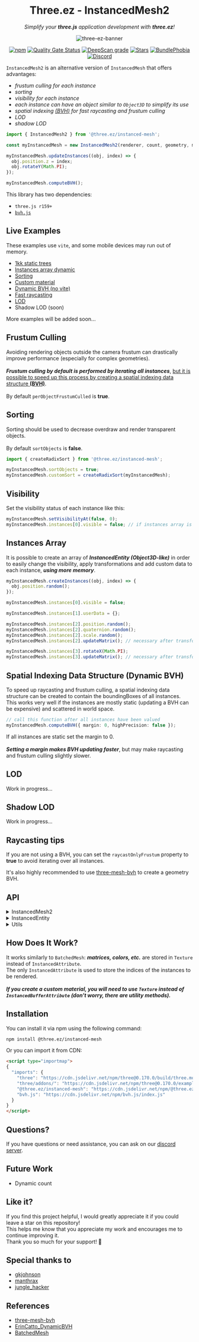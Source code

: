 <div align="center">
  
  <h1>Three.ez - InstancedMesh2</h1>
  <p>
    <em>Simplify your <b>three.js</b> application development with <b>three.ez</b>!</em>
  </p>

  <img src="public/banner.png" alt="three-ez-banner" /> <br />

  [![npm](https://img.shields.io/npm/v/@three.ez/instanced-mesh)](https://www.npmjs.com/package/@three.ez/instanced-mesh)
  [![Quality Gate Status](https://sonarcloud.io/api/project_badges/measure?project=agargaro_instanced-mesh&metric=alert_status)](https://sonarcloud.io/summary/new_code?id=agargaro_instanced-mesh)
  [![DeepScan grade](https://deepscan.io/api/teams/21196/projects/27990/branches/896898/badge/grade.svg)](https://deepscan.io/dashboard#view=project&tid=21196&pid=27990&bid=896898)
  [![Stars](https://badgen.net/github/stars/three-ez/instanced-mesh)](https://github.com/three-ez/instanced-mesh)
  [![BundlePhobia](https://badgen.net/bundlephobia/min/@three.ez/instanced-mesh)](https://bundlephobia.com/package/@three.ez/instanced-mesh)
  [![Discord](https://img.shields.io/discord/1150091562227859457)](https://discord.gg/MVTwrdX3JM)

</div>

`InstancedMesh2` is an alternative version of `InstancedMesh` that offers advantages:
- *frustum culling for each instance*
- *sorting*
- *visibility for each instance*
- *each instance can have an object similar to `Object3D` to simplify its use*
- *spatial indexing [(*BVH*)](https://en.wikipedia.org/wiki/Bounding_volume_hierarchy) for fast raycasting and frustum culling*
- *LOD*
- *shadow LOD*

```ts
import { InstancedMesh2 } from '@three.ez/instanced-mesh';

const myInstancedMesh = new InstancedMesh2(renderer, count, geometry, material);

myInstancedMesh.updateInstances((obj, index) => {
  obj.position.z = index;
  obj.rotateY(Math.PI);
});

myInstancedMesh.computeBVH();
```

This library has two dependencies: 
- `three.js r159+`
- [`bvh.js`](https://github.com/agargaro/BVH.js)

## Live Examples

These examples use `vite`, and some mobile devices may run out of memory.

- [1kk static trees](https://stackblitz.com/edit/three-ezinstancedmesh2-1kk-static-trees?file=src%2Fmain.ts&embed=1&hideDevTools=1&view=preview)
- [Instances array dynamic](https://stackblitz.com/edit/three-ezinstancedmesh2-instances-array-dynamic?file=src%2Fmain.ts&embed=1&hideDevTools=1&view=preview)
- [Sorting](https://stackblitz.com/edit/three-ezinstancedmesh2-sorting?file=src%2Fmain.ts&embed=1&hideDevTools=1&view=preview)
- [Custom material](https://stackblitz.com/edit/three-ezinstancedmesh2-custom-material?file=src%2Fmain.ts&embed=1&hideDevTools=1&view=preview)
- [Dynamic BVH (no vite)](https://stackblitz.com/edit/three-ezinstancedmesh2-dynamic-bvh?file=index.ts&embed=1&hideDevTools=1&view=preview)
- [Fast raycasting](https://stackblitz.com/edit/three-ezinstancedmesh2-fast-raycasting?file=src%2Fmain.ts&embed=1&hideDevTools=1&view=preview)
- [LOD](https://stackblitz.com/edit/three-ezinstancedmesh2-instancedmeshlod?file=src%2Fmain.ts&embed=1&hideDevTools=1&view=preview)
- Shadow LOD (soon)

More examples will be added soon...

## Frustum Culling

Avoiding rendering objects outside the camera frustum can drastically improve performance (especially for complex geometries). <br /> <br />
***Frustum culling by default is performed by iterating all instances***, [but it is possible to speed up this process by creating a spatial indexing data structure **(BVH)**](#spatial-indexing-data-structure-dynamic-bvh). <br /> <br />
By default `perObjectFrustumCulled` is **true**.

## Sorting

Sorting should be used to decrease overdraw and render transparent objects. <br /> <br />
By default `sortObjects` is **false**.

```ts
import { createRadixSort } from '@three.ez/instanced-mesh';

myInstancedMesh.sortObjects = true;
myInstancedMesh.customSort = createRadixSort(myInstancedMesh);
```

## Visibility

Set the visibility status of each instance like this:

```ts
myInstancedMesh.setVisibilityAt(false, 0);
myInstancedMesh.instances[0].visible = false; // if instances array is created
```

## Instances Array

It is possible to create an array of ***InstancedEntity (Object3D-like)*** in order to easily change the visibility, apply transformations and add custom data to each instance, ***using more memory***.

```ts
myInstancedMesh.createInstances((obj, index) => {
  obj.position.random();
});

myInstancedMesh.instances[0].visible = false;

myInstancedMesh.instances[1].userData = {};

myInstancedMesh.instances[2].position.random();
myInstancedMesh.instances[2].quaternion.random();
myInstancedMesh.instances[2].scale.random();
myInstancedMesh.instances[2].updateMatrix(); // necessary after transformations

myInstancedMesh.instances[3].rotateX(Math.PI);
myInstancedMesh.instances[3].updateMatrix(); // necessary after transformations
```     

## Spatial Indexing Data Structure (Dynamic BVH)

To speed up raycasting and frustum culling, a spatial indexing data structure can be created to contain the boundingBoxes of all instances. <br />
This works very well if the instances are mostly static (updating a BVH can be expensive) and scattered in world space.

```ts
// call this function after all instances have been valued
myInstancedMesh.computeBVH({ margin: 0, highPrecision: false });
```

If all instances are static set the margin to 0. <br /> <br />
***Setting a margin makes BVH updating faster***, but may make raycasting and frustum culling slightly slower.

## LOD 

Work in progress...

## Shadow LOD 

Work in progress...

## Raycasting tips

If you are not using a BVH, you can set the `raycastOnlyFrustum` property to **true** to avoid iterating over all instances.

It's also highly recommended to use [three-mesh-bvh](https://github.com/gkjohnson/three-mesh-bvh) to create a geometry BVH.

## API

<details>
  <summary>InstancedMesh2</summary>
  
  ```ts
  export type Entity<T> = InstancedEntity & T;
  export type UpdateEntityCallback<T> = (obj: Entity<T>, index: number) => void;

  export interface BVHParams {
      margin?: number;
      highPrecision?: boolean;
  }

  export declare class InstancedMesh2<TCustomData = {}, TGeometry extends BufferGeometry = BufferGeometry, TMaterial extends Material | Material[] = Material, TEventMap extends Object3DEventMap = Object3DEventMap> extends Mesh<TGeometry, TMaterial, TEventMap> {
      type: 'InstancedMesh2';
      isInstancedMesh2: true;
      instances: Entity<TCustomData>[];
      instanceIndex: GLInstancedBufferAttribute;
      matricesTexture: DataTexture;
      colorsTexture: DataTexture;
      morphTexture: DataTexture;
      boundingBox: Box3;
      boundingSphere: Sphere;
      instancesCount: number;
      bvh: InstancedMeshBVH;
      perObjectFrustumCulled: boolean;
      sortObjects: boolean;
      customSort: any;
      raycastOnlyFrustum: boolean;
      visibilityArray: boolean[];
      customDepthMaterial: MeshDepthMaterial;
      customDistanceMaterial: MeshDistanceMaterial;
      get count(): number;
      get maxCount(): number;
      get material(): TMaterial;
      set material(value: TMaterial);
      /** THIS MATERIAL AND GEOMETRY CANNOT BE SHARED */
      constructor(renderer: WebGLRenderer, count: number, geometry: TGeometry, material?: TMaterial);
      updateInstances(onUpdate: UpdateEntityCallback<Entity<TCustomData>>): void;
      createInstances(onInstanceCreation?: UpdateEntityCallback<Entity<TCustomData>>): void;
      computeBVH(config?: BVHParams): void;
      disposeBVH(): void;
      setMatrixAt(id: number, matrix: Matrix4): void;
      getMatrixAt(id: number, matrix?: Matrix4): Matrix4;
      setVisibilityAt(id: number, visible: boolean): void;
      getVisibilityAt(id: number): boolean;
      setColorAt(id: number, color: ColorRepresentation): void;
      getColorAt(id: number, color?: Color): Color;
      setUniformAt(id: number, name: string, value: UniformValue): void;
      getMorphAt(index: number, object: Mesh): void;
      setMorphAt(index: number, object: Mesh): void;
      raycast(raycaster: Raycaster, result: Intersection[]): void;
      computeBoundingBox(): void;
      computeBoundingSphere(): void;
      copy(source: InstancedMesh2, recursive?: boolean): this;
      dispose(): this;
  }
  ```

</details>

<details>
  <summary>InstancedEntity</summary>
  
  ```ts
  export type UniformValueNoNumber = Vector2 | Vector3 | Vector4 | Matrix3 | Matrix4;
  export type UniformValue = number | UniformValueNoNumber;

  export declare class InstancedEntity {
      isInstanceEntity: true;
      readonly id: number;
      readonly owner: InstancedMesh2;
      position: Vector3;
      scale: Vector3;
      quaternion: Quaternion;
      get visible(): boolean;
      set visible(value: boolean);
      get color(): Color;
      set color(value: ColorRepresentation);
      get matrix(): Matrix4;
      get matrixWorld(): Matrix4;
      constructor(owner: InstancedMesh2<any, any, any>, index: number);
      updateMatrix(): void;
      setUniform(name: string, value: UniformValue): void;
      copyTo(target: Mesh): void;
      applyMatrix4(m: Matrix4): this;
      applyQuaternion(q: Quaternion): this;
      rotateOnAxis(axis: Vector3, angle: number): this;
      rotateOnWorldAxis(axis: Vector3, angle: number): this;
      rotateX(angle: number): this;
      rotateY(angle: number): this;
      rotateZ(angle: number): this;
      translateOnAxis(axis: Vector3, distance: number): this;
      translateX(distance: number): this;
      translateY(distance: number): this;
      translateZ(distance: number): this;
  }
  ```

</details>

<details>
  <summary>Utils</summary>
  
  ```ts
  export declare function patchShader(shader: string): string;

  export declare function createRadixSort(target: InstancedMesh2): typeof radixSort<InstancedRenderItem>;

  export declare function createTexture_float(count: number): DataTexture;
  export declare function createTexture_vec2(count: number): DataTexture;
  export declare function createTexture_vec3(count: number): DataTexture;
  export declare function createTexture_vec4(count: number): DataTexture;
  export declare function createTexture_mat3(count: number): DataTexture;
  export declare function createTexture_mat4(count: number): DataTexture;
  ```

</details>

## How Does It Work?

It works similarly to `BatchedMesh`: ***matrices, colors, etc.*** are stored in `Texture` instead of `InstancedAttribute`. <br />
The only `InstancedAttribute` is used to store the indices of the instances to be rendered. <br /> <br />
***If you create a custom material, you will need to use `Texture` instead of `InstancedBufferAttribute` (don't worry, there are utility methods).***

## Installation

You can install it via npm using the following command:

```bash
npm install @three.ez/instanced-mesh
```

Or you can import it from CDN:

```html
<script type="importmap">
{
  "imports": {
    "three": "https://cdn.jsdelivr.net/npm/three@0.170.0/build/three.module.js",
    "three/addons/": "https://cdn.jsdelivr.net/npm/three@0.170.0/examples/jsm/",
    "@three.ez/instanced-mesh": "https://cdn.jsdelivr.net/npm/@three.ez/instanced-mesh/index.js",
    "bvh.js": "https://cdn.jsdelivr.net/npm/bvh.js/index.js"
  }
}
</script>
```

## Questions?

If you have questions or need assistance, you can ask on our [discord server](https://discord.gg/MVTwrdX3JM).

## Future Work

- Dynamic count

## Like it?

If you find this project helpful, I would greatly appreciate it if you could leave a star on this repository! <br />
This helps me know that you appreciate my work and encourages me to continue improving it. <br />
Thank you so much for your support! 🌟

## Special thanks to

- [gkjohnson](https://github.com/gkjohnson)
- [manthrax](https://github.com/manthrax)
- [jungle_hacker](https://github.com/lambocorp)

## References

- [three-mesh-bvh](https://github.com/gkjohnson/three-mesh-bvh)
- [ErinCatto_DynamicBVH](https://box2d.org/files/ErinCatto_DynamicBVH_Full.pdf)
- [BatchedMesh](https://threejs.org/docs/#api/en/objects/BatchedMesh)
